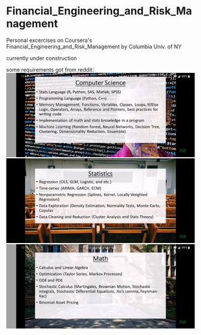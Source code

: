 # Financial_Engineering_and_Risk_Management
Personal excercises on Coursera's Financial_Engineering_and_Risk_Management by Columbia Univ. of NY

currently under construction












some requirements got from reddit:
![대체 텍스트](https://github.com/wolfinwallst/Financial_Engineering_and_Risk_Management/blob/main/1.webp)
![대체 텍스트](https://github.com/wolfinwallst/Financial_Engineering_and_Risk_Management/blob/main/2.webp)
![대체 텍스트](https://github.com/wolfinwallst/Financial_Engineering_and_Risk_Management/blob/main/3.webp)
